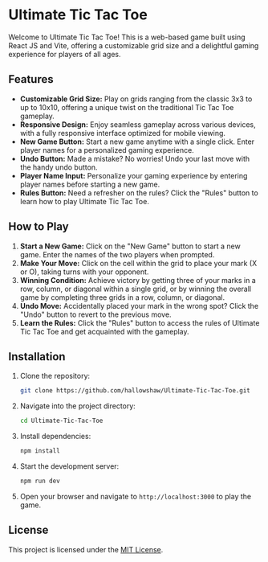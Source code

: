 # Ultimate Tic Tac Toe

Welcome to Ultimate Tic Tac Toe! This is a web-based game built using React JS and Vite, offering a customizable grid size and a delightful gaming experience for players of all ages.

## Features

- **Customizable Grid Size:** Play on grids ranging from the classic 3x3 to up to 10x10, offering a unique twist on the traditional Tic Tac Toe gameplay.
- **Responsive Design:** Enjoy seamless gameplay across various devices, with a fully responsive interface optimized for mobile viewing.
- **New Game Button:** Start a new game anytime with a single click. Enter player names for a personalized gaming experience.
- **Undo Button:** Made a mistake? No worries! Undo your last move with the handy undo button.
- **Player Name Input:** Personalize your gaming experience by entering player names before starting a new game.
- **Rules Button:** Need a refresher on the rules? Click the "Rules" button to learn how to play Ultimate Tic Tac Toe.

## How to Play

1. **Start a New Game:** Click on the "New Game" button to start a new game. Enter the names of the two players when prompted.
2. **Make Your Move:** Click on the cell within the grid to place your mark (X or O), taking turns with your opponent.
3. **Winning Condition:** Achieve victory by getting three of your marks in a row, column, or diagonal within a single grid, or by winning the overall game by completing three grids in a row, column, or diagonal.
4. **Undo Move:** Accidentally placed your mark in the wrong spot? Click the "Undo" button to revert to the previous move.
5. **Learn the Rules:** Click the "Rules" button to access the rules of Ultimate Tic Tac Toe and get acquainted with the gameplay.

## Installation

1. Clone the repository:

    ```bash
    git clone https://github.com/hallowshaw/Ultimate-Tic-Tac-Toe.git
    ```

2. Navigate into the project directory:

    ```bash
    cd Ultimate-Tic-Tac-Toe
    ```

3. Install dependencies:

    ```bash
    npm install
    ```

4. Start the development server:

    ```bash
    npm run dev
    ```

5. Open your browser and navigate to `http://localhost:3000` to play the game.

## License

This project is licensed under the [MIT License](LICENSE).
